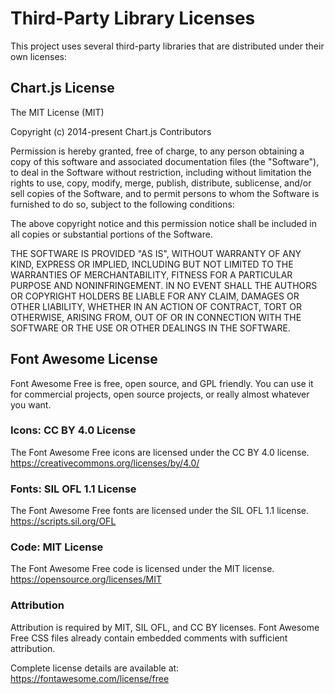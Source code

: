 # Third-Party Library Licenses

This project uses several third-party libraries that are distributed under their own licenses:

## Chart.js License

The MIT License (MIT)

Copyright (c) 2014-present Chart.js Contributors

Permission is hereby granted, free of charge, to any person obtaining a copy of this software and associated documentation files (the "Software"), to deal in the Software without restriction, including without limitation the rights to use, copy, modify, merge, publish, distribute, sublicense, and/or sell copies of the Software, and to permit persons to whom the Software is furnished to do so, subject to the following conditions:

The above copyright notice and this permission notice shall be included in all copies or substantial portions of the Software.

THE SOFTWARE IS PROVIDED "AS IS", WITHOUT WARRANTY OF ANY KIND, EXPRESS OR IMPLIED, INCLUDING BUT NOT LIMITED TO THE WARRANTIES OF MERCHANTABILITY, FITNESS FOR A PARTICULAR PURPOSE AND NONINFRINGEMENT. IN NO EVENT SHALL THE AUTHORS OR COPYRIGHT HOLDERS BE LIABLE FOR ANY CLAIM, DAMAGES OR OTHER LIABILITY, WHETHER IN AN ACTION OF CONTRACT, TORT OR OTHERWISE, ARISING FROM, OUT OF OR IN CONNECTION WITH THE SOFTWARE OR THE USE OR OTHER DEALINGS IN THE SOFTWARE.

## Font Awesome License

Font Awesome Free is free, open source, and GPL friendly. You can use it for commercial projects, open source projects, or really almost whatever you want.

### Icons: CC BY 4.0 License
The Font Awesome Free icons are licensed under the CC BY 4.0 license.
https://creativecommons.org/licenses/by/4.0/

### Fonts: SIL OFL 1.1 License
The Font Awesome Free fonts are licensed under the SIL OFL 1.1 license.
https://scripts.sil.org/OFL

### Code: MIT License
The Font Awesome Free code is licensed under the MIT license.
https://opensource.org/licenses/MIT

### Attribution
Attribution is required by MIT, SIL OFL, and CC BY licenses. Font Awesome Free CSS files already contain embedded comments with sufficient attribution.

Complete license details are available at: https://fontawesome.com/license/free
